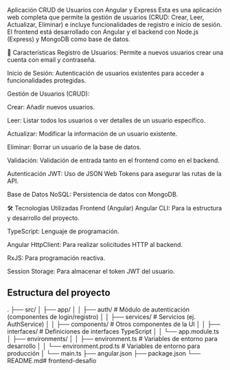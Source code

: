 Aplicación CRUD de Usuarios con Angular y Express
Esta es una aplicación web completa que permite la gestión de usuarios (CRUD: Crear, Leer, Actualizar, Eliminar) e incluye funcionalidades de registro e inicio de sesión. El frontend está desarrollado con Angular y el backend con Node.js (Express) y MongoDB como base de datos.

🚀 Características
Registro de Usuarios: Permite a nuevos usuarios crear una cuenta con email y contraseña.

Inicio de Sesión: Autenticación de usuarios existentes para acceder a funcionalidades protegidas.

Gestión de Usuarios (CRUD):

Crear: Añadir nuevos usuarios.

Leer: Listar todos los usuarios o ver detalles de un usuario específico.

Actualizar: Modificar la información de un usuario existente.

Eliminar: Borrar un usuario de la base de datos.

Validación: Validación de entrada tanto en el frontend como en el backend.

Autenticación JWT: Uso de JSON Web Tokens para asegurar las rutas de la API.

Base de Datos NoSQL: Persistencia de datos con MongoDB.

🛠️ Tecnologías Utilizadas
Frontend (Angular)
Angular CLI: Para la estructura y desarrollo del proyecto.

TypeScript: Lenguaje de programación.

Angular HttpClient: Para realizar solicitudes HTTP al backend.

RxJS: Para programación reactiva.

Session Storage: Para almacenar el token JWT del usuario.

## Estructura del proyecto

.
├── src/
│   ├── app/
│   │   ├── auth/           # Módulo de autenticación (componentes de login/registro)
│   │   ├── services/       # Servicios (ej. AuthService)
│   │   ├── components/     # Otros componentes de la UI
│   │   ├── interfaces/     # Definiciones de interfaces TypeScript
│   │   └── app.module.ts
│   ├── environments/
│   │   ├── environment.ts  # Variables de entorno para desarrollo
│   │   └── environment.prod.ts # Variables de entorno para producción
│   └── main.ts
├── angular.json
├── package.json
└── README.md# frontend-desafio
